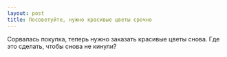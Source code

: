 ```yaml
---
layout: post 
title: Посоветуйте, нужно красивые цветы срочно 
--- 
```

Сорвалась покупка, теперь нужно заказать красивые цветы снова. Где это сделать, чтобы снова не кинули?